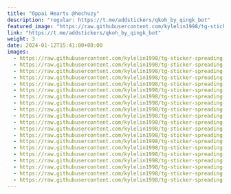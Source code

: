 ```yaml
---
title: "Oppai Hearts @hechuzy"
description: "regular: https://t.me/addstickers/qkoh_by_qingk_bot"
featured_image: "https://raw.githubusercontent.com/kylelin1998/tg-sticker-spreading-worldwide-images/main/img/6e45440d-758f-43ff-b330-cada96bb82a1.jpg"
link: "https://t.me/addstickers/qkoh_by_qingk_bot"
weight: 3
date: 2024-01-12T15:41:00+08:00
images:
  - https://raw.githubusercontent.com/kylelin1998/tg-sticker-spreading-worldwide-images/main/img/6e45440d-758f-43ff-b330-cada96bb82a1.jpg
  - https://raw.githubusercontent.com/kylelin1998/tg-sticker-spreading-worldwide-images/main/img/cb86f70c-9ff5-4942-ac67-d3c5cced7bb9.jpg
  - https://raw.githubusercontent.com/kylelin1998/tg-sticker-spreading-worldwide-images/main/img/59dff4c9-e95d-4621-8dfe-8ea96bb910d4.jpg
  - https://raw.githubusercontent.com/kylelin1998/tg-sticker-spreading-worldwide-images/main/img/158cc5dd-17fd-4052-8e49-5ef02754b5f3.jpg
  - https://raw.githubusercontent.com/kylelin1998/tg-sticker-spreading-worldwide-images/main/img/46150e4d-2748-47c3-920f-d64b7aa47c62.jpg
  - https://raw.githubusercontent.com/kylelin1998/tg-sticker-spreading-worldwide-images/main/img/65279793-cf50-4e7d-808e-62190b323088.jpg
  - https://raw.githubusercontent.com/kylelin1998/tg-sticker-spreading-worldwide-images/main/img/53ea69cd-9be1-4f0b-925f-164b595eb86c.jpg
  - https://raw.githubusercontent.com/kylelin1998/tg-sticker-spreading-worldwide-images/main/img/97bf3573-60cd-4c7e-9ea3-5e32255369b8.jpg
  - https://raw.githubusercontent.com/kylelin1998/tg-sticker-spreading-worldwide-images/main/img/899cf620-4f95-4880-ab5e-b54a5d4d2b21.jpg
  - https://raw.githubusercontent.com/kylelin1998/tg-sticker-spreading-worldwide-images/main/img/2924ff0f-6393-4dbe-b08f-108fc32e7e3d.jpg
  - https://raw.githubusercontent.com/kylelin1998/tg-sticker-spreading-worldwide-images/main/img/7bb952f9-11d1-46e3-9f85-7fb3c5800261.jpg
  - https://raw.githubusercontent.com/kylelin1998/tg-sticker-spreading-worldwide-images/main/img/c8e77942-580a-4fe2-acf8-385815274441.jpg
  - https://raw.githubusercontent.com/kylelin1998/tg-sticker-spreading-worldwide-images/main/img/6761e98b-595f-422c-960b-18e8a7a34108.jpg
  - https://raw.githubusercontent.com/kylelin1998/tg-sticker-spreading-worldwide-images/main/img/d6298716-0ce0-4132-ab31-624e538cc300.jpg
  - https://raw.githubusercontent.com/kylelin1998/tg-sticker-spreading-worldwide-images/main/img/c84e58ce-2602-43af-93fe-e7bb91a461c6.jpg
  - https://raw.githubusercontent.com/kylelin1998/tg-sticker-spreading-worldwide-images/main/img/76a4846c-ca13-4a96-9c88-abb3863465e3.jpg
  - https://raw.githubusercontent.com/kylelin1998/tg-sticker-spreading-worldwide-images/main/img/ca8b572c-9068-4092-a219-0b5a95a54073.jpg
  - https://raw.githubusercontent.com/kylelin1998/tg-sticker-spreading-worldwide-images/main/img/d32b2df7-9823-4f70-8fc2-3b47436006b6.jpg
  - https://raw.githubusercontent.com/kylelin1998/tg-sticker-spreading-worldwide-images/main/img/74ca31f6-caed-4098-a1d0-46fdd3ce9e7c.jpg
  - https://raw.githubusercontent.com/kylelin1998/tg-sticker-spreading-worldwide-images/main/img/8b43fc54-992a-47e1-98ce-75ee553ca26a.jpg
---
```

